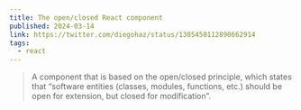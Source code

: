 ```yaml
---
title: The open/closed React component
published: 2024-03-14
link: https://twitter.com/diegohaz/status/1305450112890662914
tags:
  - react
---
```


> A component that is based on the open/closed principle, which states that “software entities (classes, modules, functions, etc.) should be open for extension, but closed for modification”.
